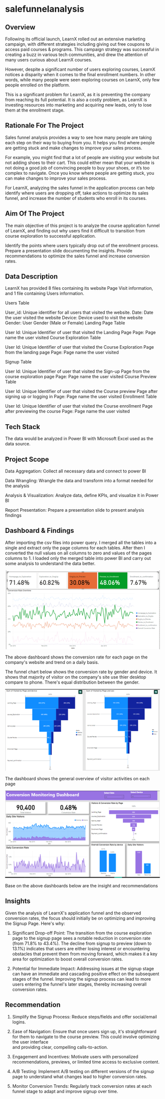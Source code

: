 # salefunnelanalysis

## Overview

Following its official launch, LearnX rolled out an extensive marketing campaign, with different strategies including giving out free coupons to access paid courses & programs. This campaign strategy was successful in creating a buzz in various tech communities, and drew the attention of many users curious about LearnX courses. 

 
However, despite a significant number of users exploring courses, LearnX notices a disparity when it comes to the final enrollment numbers. In other words, while many people were seen exploring courses on LearnX, only few people enrolled on the platform.

 
This is a significant problem for LearnX, as it is preventing the company from reaching its full potential. It is also a costly problem, as LearnX is investing resources into marketing and acquiring new leads, only to lose them at the enrollment stage.

## Rationale For The Project
Sales funnel analysis provides a way to see how many people are taking each step on their way to buying from you. It helps you find where people are getting stuck and make changes to improve your sales process.

For example, you might find that a lot of people are visiting your website but not adding shoes to their cart. This could either mean that your website is not doing a good job of convincing people to buy your shoes, or it’s too complex to navigate. Once you know where people are getting stuck, you can make changes to improve your sales process. 

For LearnX, analyzing the sales funnel in the application process can help identify where users are dropping off, take actions to optimize its sales funnel, and  increase the number of students who enroll in its courses.

## Aim Of The Project
The main objective of this project is to analyze the course application funnel of LearnX, and finding out why users find it difficult to transition from course exploration to successful application.

 Identify the points where users typically drop out of the enrollment process. 
 Prepare a presentation slide documenting the insights. 
 Provide recommendations to optimize the sales funnel and increase conversion rates. 

 ## Data Description
 
LearnX has provided 8 files containing its website Page Visit information, and 1 file containing Users information. 

Users Table

 User_id: Unique identifier for all users that visited the website. 
 Date: Date the user visited the website 
 Device: Device used to visit the website  
 Gender: User Gender (Male or Female) 
Landing Page Table

 User Id: Unique Identifier of user that visited the Landing Page 
 Page: Page name the user visited 
Course Exploration Table

 User Id: Unique Identifier of user that visited the Course Exploration Page from the landing page 
Page: Page name the user visited

Signup Table

 User Id: Unique Identifier of user that visited the Sign-up Page from the course exploration page 
 Page: Page name the user visited 
Course Preview Table

 User Id: Unique Identifier of user that visited the Course preview Page after signing up or logging in 
 Page: Page name the user visited 
Enrollment Table

 User Id: Unique Identifier of user that visited the Course enrollment Page after previewing the course 
 Page: Page name the user visited 

 ## Tech Stack
 
The data would be analyzed in Power BI with Microsoft Excel used as the data source.

## Project Scope

Data Aggregation: Collect all necessary data and connect to power  BI

Data Wrangling: Wrangle the data and transform into a format needed for the analysis

Analysis & Visualization: Analyze data, define KPIs, and visualize it in Power BI

Report Presentation: Prepare a presentation slide to present analysis findings

## Dashboard & Findings
After importing the csv files into power query. I merged all the tables into a single and extract only the page columns for each tables. After then I converted the null values on all columns to zero and values of the pages columns to 1. I loaded only the merged table into power BI and carry out some analysis to understand the data better.


![Page Trend](https://github.com/adetonayusuf/salefunnelanalysis/blob/main/Page%20Trend.png)

The above dashboard shows the conversion rate for each page on the company's website and trend on a daily basis.

The funnel chart below shows the conversion rate by gender and device. It shows that majority of visitor on the company's site use thier desktop compare to phone. There's equal distribution between the gender.

![Funnel Chart](https://github.com/adetonayusuf/salefunnelanalysis/blob/main/Funnel%20Chart%20for%20Device%20%26%20Sex.png)

The dashboard shows the general overview of visitor activities on each page

![Funnel Chart](https://github.com/adetonayusuf/salefunnelanalysis/blob/main/Conversion%20Monitoring%20Dashboard.png)

Base on the above dashboards below are the insight and recommendations

## Insights

Given the analysis of LearnX's application funnel and the observed conversion rates, the focus should initially be on optimizing and improving the Signup Page. Here's why:

1. Significant Drop-off Point: The transition from the course exploration page to the signup page sees a notable reduction in conversion rate (from 71.8% to 43.4%). The 
   decline from signup to preview (down to 13.1%) indicates that users are either losing interest or encountering obstacles that prevent them from moving forward, which 
   makes it a key area for optimization to boost overall conversion rates. 

2. Potential for Immediate Impact: Addressing issues at the signup stage can have an immediate and cascading positive effect on the subsequent stages of the funnel. 
   Improving the signup process can lead to more users entering the funnel's later stages, thereby increasing overall conversion rates.

## Recommendation

1. Simplify the Signup Process: Reduce steps/fields and offer social/email logins.
   
2. Ease of Navigation: Ensure that once users sign up, it's straightforward for them to navigate to the course preview. This could involve optimizing the user interface  
   and providing clear, compelling calls-to-action.
   
3. Engagement and Incentives: Motivate users with personalized recommendations, previews, or limited time access to exclusive content.
   
4. A/B Testing: Implement A/B testing on different versions of the signup page to understand what changes lead to higher conversion rates.
   
5. Monitor Conversion Trends: Regularly track conversion rates at each funnel stage to adapt and improve signup over time.







